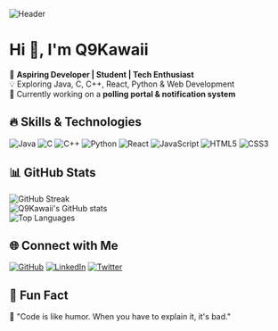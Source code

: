 ![Header](https://your-image-link.com/header.png)

# Hi 👋, I'm Q9Kawaii  

🚀 **Aspiring Developer | Student | Tech Enthusiast**  
💡 Exploring Java, C, C++, React, Python & Web Development  
🎯 Currently working on a **polling portal & notification system**  

## 🔥 Skills & Technologies  
![Java](https://img.shields.io/badge/Java-ED8B00?style=for-the-badge&logo=java&logoColor=white)
![C](https://img.shields.io/badge/C-00599C?style=for-the-badge&logo=c&logoColor=white)
![C++](https://img.shields.io/badge/C++-00599C?style=for-the-badge&logo=c%2B%2B&logoColor=white)
![Python](https://img.shields.io/badge/Python-3776AB?style=for-the-badge&logo=python&logoColor=white)
![React](https://img.shields.io/badge/React-20232A?style=for-the-badge&logo=react&logoColor=61DAFB)
![JavaScript](https://img.shields.io/badge/JavaScript-F7DF1E?style=for-the-badge&logo=javascript&logoColor=black)
![HTML5](https://img.shields.io/badge/HTML5-E34F26?style=for-the-badge&logo=html5&logoColor=white)
![CSS3](https://img.shields.io/badge/CSS3-1572B6?style=for-the-badge&logo=css3&logoColor=white)

## 📊 GitHub Stats  
![GitHub Streak](https://streak-stats.demolab.com/?user=Q9Kawaii&theme=tokyonight)  
![Q9Kawaii's GitHub stats](https://github-readme-stats.vercel.app/api?username=Q9Kawaii&show_icons=true&theme=tokyonight)  
![Top Languages](https://github-readme-stats.vercel.app/api/top-langs/?username=Q9Kawaii&layout=compact&theme=tokyonight)

## 🌐 Connect with Me  
[![GitHub](https://img.shields.io/badge/GitHub-%23181717.svg?style=for-the-badge&logo=github&logoColor=white)](https://github.com/Q9Kawaii)
[![LinkedIn](https://img.shields.io/badge/LinkedIn-%230A66C2.svg?style=for-the-badge&logo=linkedin&logoColor=white)](https://linkedin.com/in/your-link)
[![Twitter](https://img.shields.io/badge/Twitter-%231DA1F2.svg?style=for-the-badge&logo=twitter&logoColor=white)](https://twitter.com/your-handle)

## 🎯 Fun Fact  
🌟 "Code is like humor. When you have to explain it, it's bad."  
